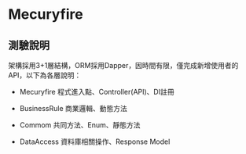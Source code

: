 # Mecuryfire

## 測驗說明
架構採用3+1層結構，ORM採用Dapper，因時間有限，僅完成新增使用者的API，以下為各層說明：

* Mecuryfire 
程式進入點、Controller(API)、DI註冊

* BusinessRule
商業邏輯、動態方法

* Commom
共同方法、Enum、靜態方法

* DataAccess
資料庫相關操作、Response Model
